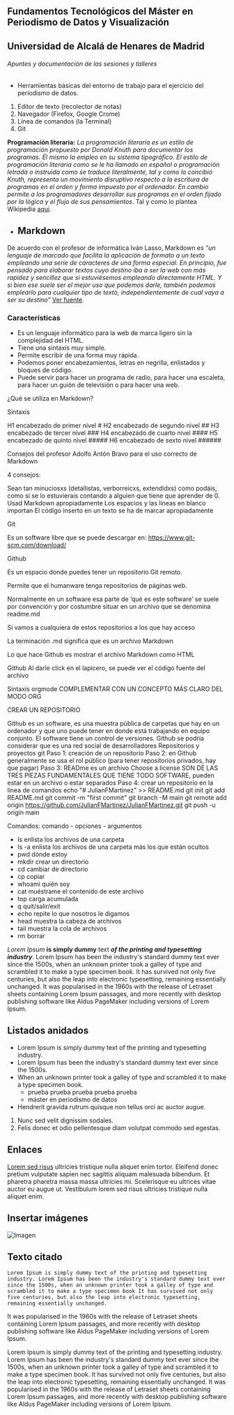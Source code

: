 ## Fundamentos Tecnológicos del Máster en Periodismo de Datos y Visualización
## Universidad de Alcalá de Henares de Madrid

###### Apuntes y documentación de las sesiones y talleres

- 	Herramientas básicas del entorno de trabajo para el ejercicio del periodismo de datos.
  1.  Editor de texto (recolector de notas) 
  2.  Navegador (Firefox, Google Crome)
  3.  Línea de comandos (la Terminal)
  4.  Git

**Programación literaria:** *La programación literaria es un estilo de programación propuesto por Donald Knuth para documentar los programas. Él mismo la empleo en su sistema tipográfico. El estilo de programación literaria como se le ha llamado en español o programación letrada o instruida como se traduce literalmente, tal y como lo concibió Knuth, representa un movimiento disruptivo respecto a la escritura de programas en el orden y forma impuesto por el ordenador. En cambio permite a los programadores desarrollar sus programas en el orden fijado por la lógica y el flujo de sus pensamientos*. Tal y como lo plantea Wikipedia [aquí](https://es.wikipedia.org/wiki/Programaci%C3%B3n_literaria).

- ## Markdown
De acuerdo con el profesor de informática Iván Lasso, Markdown es *"un lenguaje de marcado que facilita la aplicación de formato a un texto empleando una serie de caracteres de una forma especial. En principio, fue pensado para elaborar textos cuyo destino iba a ser la web con más rapidez y sencillez que si estuviésemos empleando directamente HTML. Y si bien ese suele ser el mejor uso que podemos darle, también podemos emplearlo para cualquier tipo de texto, independientemente de cual vaya a ser su destino"* [Ver fuente](https://www.genbeta.com/guia-de-inicio/que-es-markdown-para-que-sirve-y-como-usarlo).

### Características

  - Es un lenguaje informático para la web de marca ligero sin la complejidad del HTML.
  - Tiene una sintaxis muy simple. 
  - Permite escribir de una forma muy rápida.
  - Podemos poner encabezamientos, letras en negrilla, enlistados y bloques de código. 
  - Puede servir para hacer un programa de radio, para hacer una escaleta, para hacer un guión de televisión o para hacer una web.

 





¿Qué se utiliza en Markdown? 

Sintaxis

H1 encabezado de primer nivel #
H2 encabezado de segundo nivel ##
H3 encabezado de tercer nivel ### 
H4 encabezado de cuarto nivel ####
H5 encabezado de quinto nivel #####
H6 encabezado de sexto nivel ######

Consejos del profesor Adolfo Antón Bravo para el uso correcto de Markdown 

4 consejos:

Sean tan minuciosxs (detallistas, verborreicxs, extendidxs) como podáis, como si se lo estuvierais contando a alguien que tiene que aprender de 0.
Usad Markdown apropiadamente
Los espacios y las líneas en blanco importan
El código inserto en un texto se ha de marcar apropiadamente

Git

Es un software libre que se puede descargar en: https://www.git-scm.com/download/

Github

Es un espacio donde puedes tener un repositorio Git remoto.

Permite que el humanware tenga repositorios de páginas web.

Normalmente en un software esa parte de ‘qué es este software’ se suele por convención y por costumbre situar en un archivo que se denomina readme.md

Si vamos a cualquiera de estos repositorios a los que hay acceso

La terminación .md significa que es un archivo Markdown

Lo que hace Github es mostrar el archivo Markdown como HTML 

Github
Al darle click en el lapicero, se puede ver el código fuente del archivo

Sintaxis orgmode COMPLEMENTAR CON UN CONCEPTO MÁS CLARO DEL MODO ORG

CREAR UN REPOSITORIO

Github es un software, es una muestra pública de carpetas que hay en un ordenador y que uno puede tener en donde está trabajando en equipo conjunto. El software tiene un control de versiones. 
Github se podría considerar que es una red social de desarrolladores 
Repositorios y proyectos git
Paso 1: creación de un repositorio
Paso 2: en Github generalmente se usa el rol público (para tener repositorios privados, hay que pagar)
Paso 3: READme es un archivo 
Choose a license 
SON DE LAS TRES PIEZAS FUNDAMENTALES QUE TIENE TODO SOFTWARE, pueden estar en un archivo o estar separados 
Paso 4: crear un repositorio en la linea de comandos
echo "# JulianFMartinez" >> README.md
	git init
	git add README.md
	git commit -m "first commit"
	git branch -M main
	git remote add origin https://github.com/JulianFMartinez/JulianFMartinez.git
	git push -u origin main

Comandos:
comando - opciones - argumentos

- ls 		enlista los archivos de una carpeta
- ls -a		enlista los archivos de una carpeta más los que están ocultos
- pwd 		dónde estoy
- mkdir 	crear un directorio
- cd 		cambiar de directorio
- cp		copiar
- whoami	quién soy
- cat		muéstrame el contenido de este archivo
- top 		carga acumulada
- q		quit/salir/exit
- echo 		repite lo que nosotros le digamos
- head		muestra la cabeza de archivos
- tail		muestra la cola de archivos
- rm		borrar




*Lorem Ipsum* **is simply dummy** text ***of the printing and typesetting industry***. Lorem Ipsum has been the industry's standard dummy text ever since the 1500s, when an unknown printer took a galley of type and scrambled it to make a type specimen book. It has survived not only five centuries, but also the leap into electronic typesetting, remaining essentially unchanged. It was popularised in the 1960s with the release of Letraset sheets containing Lorem Ipsum passages, and more recently with desktop publishing software like Aldus PageMaker including versions of Lorem Ipsum.

## Listados anidados
- Lorem Ipsum is simply dummy text of the printing and typesetting industry. 
- Lorem Ipsum has been the industry's standard dummy text ever since the 1500s.
- When an unknown printer took a galley of type and scrambled it to make a type specimen book. 
  - prueba prueba prueba prueba prueba
  - máster en periodismo de datos
-  Hendrerit gravida rutrum quisque non tellus orci ac auctor augue.
  1.  Nunc sed velit dignissim sodales.
  2.  Felis donec et odio pellentesque diam volutpat commodo sed egestas.

## Enlaces
[Lorem sed risus](https://mpvd.es) ultricies tristique nulla aliquet enim tortor. Eleifend donec pretium vulputate sapien nec sagittis aliquam malesuada bibendum. Et pharetra pharetra massa massa ultricies mi. Scelerisque eu ultrices vitae auctor eu augue ut. Vestibulum lorem sed risus ultricies tristique nulla aliquet enim.

## Insertar imágenes
![Imagen](https://www.gnu.org/savannah-checkouts/gnu/emacs/images/emacs.png "Logo prueba")

## Texto citado

`Lorem Ipsum is simply dummy text of the printing and typesetting industry. Lorem Ipsum has been the industry's standard dummy text ever since the 1500s, when an unknown printer took a galley of type and scrambled it to make a type specimen book It has survived not only five centuries, but also the leap into electronic typesetting, remaining essentially unchanged.` 

It was popularised in the 1960s with the release of Letraset sheets containing Lorem Ipsum passages, and more recently with desktop publishing software like Aldus PageMaker including versions of Lorem Ipsum.

Lorem Ipsum is simply dummy text of the printing and typesetting industry. Lorem Ipsum has been the industry's standard dummy text ever since the 1500s, when an unknown printer took a galley of type and scrambled it to make a type specimen book. It has survived not only five centuries, but also the leap into electronic typesetting, remaining essentially unchanged. It was popularised in the 1960s with the release of Letraset sheets containing Lorem Ipsum passages, and more recently with desktop publishing software like Aldus PageMaker including versions of Lorem Ipsum.
